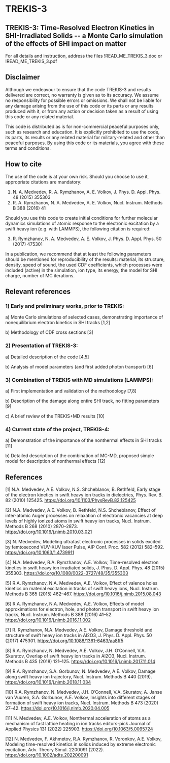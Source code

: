 # TREKIS-3
 ## TREKIS-3: Time-Resolved Electron Kinetics in SHI-Irradiated Solids -- a Monte Carlo simulation of the effects of SHI impact on matter
 
 For all details and instruction, address the files
 !READ_ME_TREKIS_3.doc  or  !READ_ME_TREKIS_3.pdf
 
 ## Disclaimer

Although we endeavour to ensure that the code TREKIS-3 and results delivered are correct, no warranty is given as to its accuracy. We assume no responsibility for possible errors or omissions. We shall not be liable for any damage arising from the use of this code or its parts or any results produced with it, or from any action or decision taken as a result of using this code or any related material.

This code is distributed as is for non-commercial peaceful purposes only, such as research and education. It is explicitly prohibited to use the code, its parts, its results or any related material for military-related and other than peaceful purposes.
By using this code or its materials, you agree with these terms and conditions.

 ## How to cite

The use of the code is at your own risk. Should you choose to use it, appropriate citations are mandatory:
1)	N. A. Medvedev, R. A. Rymzhanov, A. E. Volkov, J. Phys. D. Appl. Phys. 48 (2015) 355303
2)	R. A. Rymzhanov, N. A. Medvedev, A. E. Volkov, Nucl. Instrum. Methods B 388 (2016) 41

Should you use this code to create initial conditions for further molecular dynamics simulations of atomic response to the electronic excitation by a swift heavy ion (e.g. with LAMMPS), the following citation is required:

3)	R. Rymzhanov, N. A. Medvedev, A. E. Volkov, J. Phys. D. Appl. Phys. 50 (2017) 475301

In a publication, we recommend that at least the following parameters should be mentioned for reproducibility of the results: material, its structure, density, speed of sound, the used CDF coefficients, which processes were included (active) in the simulation, ion type, its energy, the model for SHI charge, number of MC iterations.

## Relevant references
 
### 1) Early and preliminary works, prior to TREKIS:

a) Monte Carlo simulations of selected cases, demonstrating importance of nonequilibrium electron kinetics in SHI tracks [1,2]

b) Methodology of CDF cross sections [3]


### 2) Presentation of TREKIS-3:

a) Detailed description of the code [4,5]

b) Analysis of model parameters (and first added photon transport) [6]


### 3) Combination of TREKIS with MD simulations (LAMMPS):

a)	First implementation and validation of the methodology [7,8]

b)	Description of the damage along entire SHI track, no fitting parameters [9]

c)	A brief review of the TREKIS+MD results [10]


### 4) Current state of the project, TREKIS-4:

a)	Demonstration of the importance of the nonthermal effects in SHI tracks [11]

b)	Detailed description of the combination of MC-MD, proposed simple model for description of nonthermal effects [12]


## References 

[1]	N.A. Medvedev, A.E. Volkov, N.S. Shcheblanov, B. Rethfeld, Early stage of the electron kinetics in swift heavy ion tracks in dielectrics, Phys. Rev. B. 82 (2010) 125425. https://doi.org/10.1103/PhysRevB.82.125425

[2]	N.A. Medvedev, A.E. Volkov, B. Rethfeld, N.S. Shcheblanov, Effect of inter-atomic Auger processes on relaxation of electronic vacancies at deep levels of highly ionized atoms in swift heavy ion tracks, Nucl. Instrum. Methods B 268 (2010) 2870–2873. https://doi.org/10.1016/j.nimb.2010.03.021

[3]	N. Medvedev, Modeling ultrafast electronic processes in solids excited by femtosecond VUV-XUV laser Pulse, AIP Conf. Proc. 582 (2012) 582–592. https://doi.org/10.1063/1.4739911

[4]	N.A. Medvedev, R.A. Rymzhanov, A.E. Volkov, Time-resolved electron kinetics in swift heavy ion irradiated solids, J. Phys. D. Appl. Phys. 48 (2015) 355303. https://doi.org/10.1088/0022-3727/48/35/355303

[5]	R.A. Rymzhanov, N.A. Medvedev, A.E. Volkov, Effect of valence holes kinetics on material excitation in tracks of swift heavy ions, Nucl. Instrum. Methods B 365 (2015) 462–467. https://doi.org/10.1016/j.nimb.2015.08.043

[6]	R.A. Rymzhanov, N.A. Medvedev, A.E. Volkov, Effects of model approximations for electron, hole, and photon transport in swift heavy ion tracks, Nucl. Instrum. Methods B 388 (2016) 41–52. https://doi.org/10.1016/j.nimb.2016.11.002

[7]	R. Rymzhanov, N.A. Medvedev, A.E. Volkov, Damage threshold and structure of swift heavy ion tracks in Al2O3, J. Phys. D. Appl. Phys. 50 (2017) 475301. https://doi.org/10.1088/1361-6463/aa8ff5

[8]	R.A. Rymzhanov, N. Medvedev, A.E. Volkov, J.H. O’Connell, V.A. Skuratov, Overlap of swift heavy ion tracks in Al2O3, Nucl. Instrum. Methods B 435 (2018) 121–125. https://doi.org/10.1016/j.nimb.2017.11.014

[9]	R.A. Rymzhanov, S.A. Gorbunov, N. Medvedev, A.E. Volkov, Damage along swift heavy ion trajectory, Nucl. Instrum. Methods B 440 (2019). https://doi.org/10.1016/j.nimb.2018.11.034

[10]	R.A. Rymzhanov, N. Medvedev, J.H. O’Connell, V.A. Skuratov, A. Janse van Vuuren, S.A. Gorbunov, A.E. Volkov, Insights into different stages of formation of swift heavy ion tracks, Nucl. Instrum. Methods B 473 (2020) 27–42. https://doi.org/10.1016/j.nimb.2020.04.005

[11]	N. Medvedev, A.E. Volkov, Nonthermal acceleration of atoms as a mechanism of fast lattice heating in ion tracks editors-pick
Journal of Applied Physics 131 (2022) 225903. https://doi.org/10.1063/5.0095724

[12]	N. Medvedev, F. Akhmetov, R.A. Rymzhanov, R. Voronkov, A.E. Volkov, Modeling time-resolved kinetics in solids induced by extreme electronic excitation, Adv. Theory Simul. 2200091 (2022). https://doi.org/10.1002/adts.202200091
